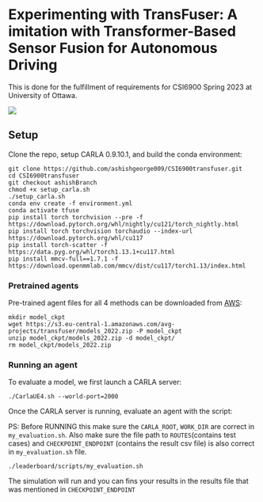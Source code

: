 # Experimenting with TransFuser: A imitation with Transformer-Based Sensor Fusion for Autonomous Driving
This is done for the fulfillment of requirements for CSI6900 Spring 2023 at University of Ottawa. 

<img src="figures/demo.gif">




## Setup

Clone the repo, setup CARLA 0.9.10.1, and build the conda environment:

```Shell
git clone https://github.com/ashishgeorge009/CSI6900transfuser.git
cd CSI6900transfuser
git checkout ashishBranch
chmod +x setup_carla.sh
./setup_carla.sh
conda env create -f environment.yml
conda activate tfuse
pip install torch torchvision --pre -f https://download.pytorch.org/whl/nightly/cu121/torch_nightly.html
pip install torch torchvision torchaudio --index-url https://download.pytorch.org/whl/cu117
pip install torch-scatter -f https://data.pyg.org/whl/torch1.13.1+cu117.html
pip install mmcv-full==1.7.1 -f https://download.openmmlab.com/mmcv/dist/cu117/torch1.13/index.html
```


### Pretrained agents
Pre-trained agent files for all 4 methods can be downloaded from [AWS](https://s3.eu-central-1.amazonaws.com/avg-projects/transfuser/models_2022.zip):

```Shell
mkdir model_ckpt
wget https://s3.eu-central-1.amazonaws.com/avg-projects/transfuser/models_2022.zip -P model_ckpt
unzip model_ckpt/models_2022.zip -d model_ckpt/
rm model_ckpt/models_2022.zip
```

### Running an agent
To evaluate a model, we first launch a CARLA server:

```Shell
./CarlaUE4.sh --world-port=2000 
```

Once the CARLA server is running, evaluate an agent with the script:

PS: Before RUNNING this make sure the `CARLA_ROOT`, `WORK_DIR` are correct in `my_evaluation.sh`. Also make sure the file path to `ROUTES`(contains test cases) and `CHECKPOINT_ENDPOINT` (contains the result csv file) is also correct in `my_evaluation.sh` file.
 
```Shell
./leaderboard/scripts/my_evaluation.sh
```
The simulation will run and you can fins your results in the results file that was mentioned in `CHECKPOINT_ENDPOINT`
